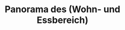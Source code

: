 ---
layout: /panorama.ect
project: '/web/projects/private/smile'
image: 'http://hub.acherno.com/svn/usmivka/Site/Panorami/Vesela_Petrova_Hol_Panorama_01.jpg'
title: 'Panorama des (Wohn- und Essbereich)'
sitemap: false
---